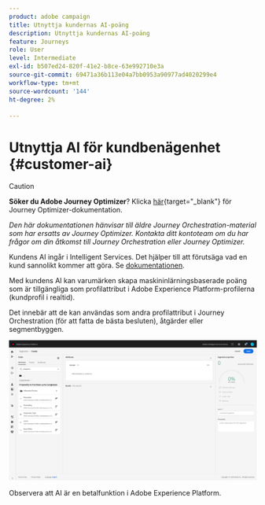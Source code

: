 ```yaml
---
product: adobe campaign
title: Utnyttja kundernas AI-poäng
description: Utnyttja kundernas AI-poäng
feature: Journeys
role: User
level: Intermediate
exl-id: b507ed24-820f-41e2-b8ce-63e992710e3a
source-git-commit: 69471a36b113e04a7bb0953a90977ad4020299e4
workflow-type: tm+mt
source-wordcount: '144'
ht-degree: 2%

---
```


# Utnyttja AI för kundbenägenhet {#customer-ai}


>[!CAUTION]
>
>**Söker du Adobe Journey Optimizer**? Klicka [här](https://experienceleague.adobe.com/sv/docs/journey-optimizer/using/ajo-home){target="_blank"} för Journey Optimizer-dokumentation.
>
>
>_Den här dokumentationen hänvisar till äldre Journey Orchestration-material som har ersatts av Journey Optimizer. Kontakta ditt kontoteam om du har frågor om din åtkomst till Journey Orchestration eller Journey Optimizer._


Kundens AI ingår i Intelligent Services. Det hjälper till att förutsäga vad en kund sannolikt kommer att göra. Se [dokumentationen](https://experienceleague.adobe.com/docs/experience-platform/intelligent-services/customer-ai/overview.html?lang=sv-SE).

Med kundens AI kan varumärken skapa maskininlärningsbaserade poäng som är tillgängliga som profilattribut i Adobe Experience Platform-profilerna (kundprofil i realtid).

Det innebär att de kan användas som andra profilattribut i Journey Orchestration (för att fatta de bästa besluten), åtgärder eller segmentbyggen.

![](../assets/customer-ai.png)

Observera att AI är en betalfunktion i Adobe Experience Platform.
